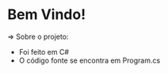 <h1>Bem Vindo!</h1>

=> Sobre o projeto:
  - Foi feito em C#
  - O código fonte se encontra em Program.cs
